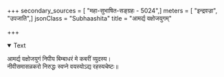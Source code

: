 +++
secondary_sources = [ "महा-सुभाषित-सङ्ग्रहः - 5024",]
meters = [ "इन्द्रवज्रा", "उपजाति",]
jsonClass = "Subhaashita"
title = "आमर्द्य वक्षोजयुगम्"

+++

<details open><summary>Text</summary>

आमर्द्य वक्षोजयुगं निपीय बिम्बाधरं मे कबरीं व्युदस्य।  
नीवीसमासन्नकरो निरुद्धः स्वप्ने वयस्योऽद्य रहस्यचेष्टः॥
</details>
